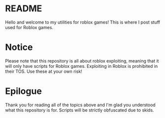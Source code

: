 # README
Hello and welcome to my utilities for roblox games! This is where I post stuff used for Roblox games.
# Notice
Please note that this repository is all about roblox exploiting, meaning that it will only have scripts for Roblox games. Exploiting in Roblox is prohibited in their TOS. Use these at your own risk!
# Epilogue
Thank you for reading all of the topics above and I'm glad you understood what this repository is for. Scripts will be strictly obfuscated due to skids.

